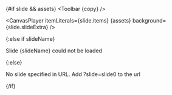 <script>

  // import CanvasSlidePlayer from "../../lib/taleemApp/CanvasModule/CanvasPlayer/CanvasSlidePlayer.svelte";
  import CanvasPlayer from "../../lib/taleemApp/CanvasModule/CanvasPlayer/CanvasPlayer.svelte";
  import { Assets,loadImages} from "$lib/taleemApp/taleem-canvas";
  import { onMount } from 'svelte';
  import { page } from '$app/stores'; // Import the page store
  import { get } from 'svelte/store'; // Import get to retrieve the page store value.
  import Toolbar from "./toolbar/Toolbar.svelte";
  import { toast} from '@zerodevx/svelte-toast';
  import getCanvasSlideImages from "$lib/taleemApp/app/getPresentationImages/getCanvasSlideImages"
  let slide = null;
  let assets = null;
  let slideName = '';
//////////////////////////////////////////////////////////
  onMount(async () => {
    const queryParams = get(page).url.searchParams;
    slideName = queryParams.get('slide');
    if (slideName) {
        try {
            // dynamically import the slide data
            slide = (await import(`/demo_slides_data/${slideName}json`)).slide;
            /////////////////////////////////////////////////////////
          let imagesUrl   = "/images/";//if needed take it out of onmount
          //since we just want images of 1 slide.
          const images = getCanvasSlideImages(slide);
          // let images = [...images,...imagesFromSlides]; //imp
          const imagesMap = await loadImages(images,imagesUrl);
          assets = new Assets(imagesMap)
          
          
        } catch (error) {
            console.error(`Error loading slide ${slideName}:`, error);
        }
    }
  });
function copy(){
  // debugger;
  localStorage.setItem("canvas_slide_template", JSON.stringify(slide) );
  toast.push("copied!");
}  
</script>

{#if slide && assets}
<Toolbar {copy} />

  <!-- <CanvasSlidePlayer  {slide} {assets} /> -->

<CanvasPlayer itemLiterals={slide.items} {assets} background={slide.slideExtra} />

{:else if slideName}
<p>Slide {slideName} could not be loaded</p>
{:else}
<p>No slide specified in URL. Add ?slide=slide0 to the url</p>
{/if}
